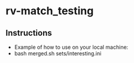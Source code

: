 # rv-match_testing

## Instructions

 - Example of how to use on your local machine:
 - bash merged.sh sets/interesting.ini
